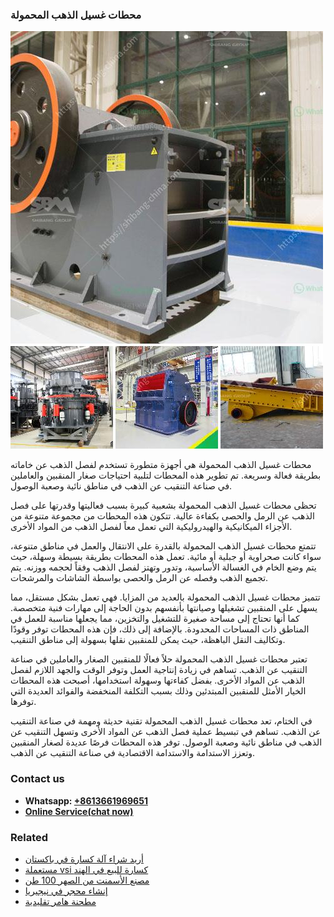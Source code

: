 <h3>محطات غسيل الذهب المحمولة</h3><img src='1701853375.jpg' alt=''><p>محطات غسيل الذهب المحمولة هي أجهزة متطورة تستخدم لفصل الذهب عن خاماته بطريقة فعالة وسريعة. تم تطوير هذه المحطات لتلبية احتياجات صغار المنقبين والعاملين في صناعة التنقيب عن الذهب في مناطق نائية وصعبة الوصول.</p><p>تحظى محطات غسيل الذهب المحمولة بشعبية كبيرة بسبب فعاليتها وقدرتها على فصل الذهب عن الرمل والحصى بكفاءة عالية. تتكون هذه المحطات من مجموعة متنوعة من الأجزاء الميكانيكية والهيدروليكية التي تعمل معاً لفصل الذهب من المواد الأخرى.</p><p>تتمتع محطات غسيل الذهب المحمولة بالقدرة على الانتقال والعمل في مناطق متنوعة، سواء كانت صحراوية أو جبلية أو مائية. تعمل هذه المحطات بطريقة بسيطة وسهلة، حيث يتم وضع الخام في الغسالة الأساسية، وتدور وتهتز لفصل الذهب وفقاً لحجمه ووزنه. يتم تجميع الذهب وفصله عن الرمل والحصى بواسطة الشاشات والمرشحات.</p><p>تتميز محطات غسيل الذهب المحمولة بالعديد من المزايا. فهي تعمل بشكل مستقل، مما يسهل على المنقبين تشغيلها وصيانتها بأنفسهم بدون الحاجة إلى مهارات فنية متخصصة. كما أنها تحتاج إلى مساحة صغيرة للتشغيل والتخزين، مما يجعلها مناسبة للعمل في المناطق ذات المساحات المحدودة. بالإضافة إلى ذلك، فإن هذه المحطات توفر وقودًا وتكاليف النقل الباهظة، حيث يمكن للمنقبين نقلها بسهولة إلى مناطق التنقيب.</p><p>تعتبر محطات غسيل الذهب المحمولة حلاً فعالًا للمنقبين الصغار والعاملين في صناعة التنقيب عن الذهب. تساهم في زيادة إنتاجية العمل وتوفر الوقت والجهد اللازم لفصل الذهب عن المواد الأخرى. بفضل كفاءتها وسهولة استخدامها، أصبحت هذه المحطات الخيار الأمثل للمنقبين المبتدئين وذلك بسبب التكلفة المنخفضة والفوائد العديدة التي توفرها.</p><p>في الختام، تعد محطات غسيل الذهب المحمولة تقنية حديثة ومهمة في صناعة التنقيب عن الذهب. تساهم في تبسيط عملية فصل الذهب عن المواد الأخرى وتسهل التنقيب عن الذهب في مناطق نائية وصعبة الوصول. توفر هذه المحطات فرصًا عديدة لصغار المنقبين وتعزز الاستدامة والاستدامة الاقتصادية في صناعة التنقيب عن الذهب.</p><h3>Contact us</h3><ul><li><strong>Whatsapp:&nbsp;<a href="https://wa.me/8613661969651">+8613661969651</a></strong></li><li><a href="https://swt.shibang-china.com/?git&amp;zhl&amp;محطات غسيل الذهب المحمولة"><strong>Online Service(chat now)</strong></a></li></ul><h3>Related</h3><ul><li><a href='أريد شراء آلة كسارة في باكستان.md'>أريد شراء آلة كسارة في باكستان</a></li><li><a href='مستعملة vsi كسارة للبيع في الهند.md'>مستعملة vsi كسارة للبيع في الهند</a></li><li><a href='مصنع الأسمنت من الصهر 100 طن.md'>مصنع الأسمنت من الصهر 100 طن</a></li><li><a href='إنشاء محجر في نيجيريا.md'>إنشاء محجر في نيجيريا</a></li><li><a href='مطحنة هامر تقليدية.md'>مطحنة هامر تقليدية</a></li></ul>